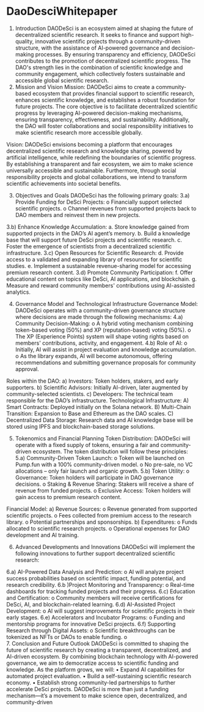 # DaoDesciWhitepaper


1.	Introduction
DAODeSci is an ecosystem aimed at shaping the future of decentralized scientific research. It seeks to finance and support high-quality, innovative scientific projects through a community-driven structure, with the assistance of AI-powered governance and decision-making processes. By ensuring transparency and efficiency, DAODeSci contributes to the promotion of decentralized scientific progress. The DAO's strength lies in the combination of scientific knowledge and community engagement, which collectively fosters sustainable and accessible global scientific research.
2.	Mission and Vision
Mission:
DAODeSci aims to create a community-based ecosystem that provides financial support to scientific research, enhances scientific knowledge, and establishes a robust foundation for future projects. The core objective is to facilitate decentralized scientific progress by leveraging AI-powered decision-making mechanisms, ensuring transparency, effectiveness, and sustainability. Additionally, the DAO will foster collaborations and social responsibility initiatives to make scientific research more accessible globally.

Vision:
DAODeSci envisions becoming a platform that encourages decentralized scientific research and knowledge sharing, powered by artificial intelligence, while redefining the boundaries of scientific progress. By establishing a transparent and fair ecosystem, we aim to make science universally accessible and sustainable. Furthermore, through social responsibility projects and global collaborations, we intend to transform scientific achievements into societal benefits.

3.	Objectives and Goals
DAODeSci has the following primary goals:
3.a) Provide Funding for DeSci Projects:
o	Financially support selected scientific projects.
o	Channel revenues from supported projects back to DAO members and reinvest them in new projects.

3.b) Enhance Knowledge Accumulation:
a.	Store knowledge gained from supported projects in the DAO’s AI agent’s memory.
b.	Build a knowledge base that will support future DeSci projects and scientific research.
c.	Foster the emergence of scientists from a decentralized scientific  infrastructure.
   3.c) Open Resources for Scientific Research:
d.	Provide access to a validated and expanding library of resources for scientific studies.
e.	Implement a sustainable revenue-sharing model for accessing premium research content.
   3.d) Promote Community Participation:
f.	Offer educational content on topics like DeSci, AI applications, and blockchain.
g.	Measure and reward community members' contributions using AI-assisted analytics.

4. Governance Model and Technological Infrastructure
Governance Model:
DAODeSci operates with a community-driven governance structure where decisions are made through the following mechanisms:
4.a) Community Decision-Making:
o	A hybrid voting mechanism combining token-based voting (50%) and XP (reputation-based) voting (50%).
o	The XP (Experience Points) system will shape voting rights based on members' contributions, activity, and engagement.
4.b) Role of AI:
o	Initially, AI will assist in project evaluation and knowledge accumulation.
o	As the library expands, AI will become autonomous, offering recommendations and submitting governance proposals for community approval.

Roles within the DAO:
a)	Investors: Token holders, stakers, and early supporters.
b)	Scientific Advisors: Initially AI-driven, later augmented by community-selected scientists.
c)	Developers: The technical team responsible for the DAO’s infrastructure.
Technological Infrastructure:
A)	Smart Contracts: Deployed initially on the Solana network.
B)	Multi-Chain Transition: Expansion to Base and Ethereum as the DAO scales.
C)	Decentralized Data Storage: Research data and AI knowledge base will be stored using IPFS and blockchain-based storage solutions.

5. Tokenomics and Financial Planning
Token Distribution:
DAODeSci will operate with a fixed supply of tokens, ensuring a fair and community-driven ecosystem. The token distribution will follow these principles:
5.a) Community-Driven Token Launch:
o	Token will be launched on Pump.fun with a 100% community-driven model.
o	No pre-sale, no VC allocations – only fair launch and organic growth.
5.b) Token Utility:
o	Governance: Token holders will participate in DAO governance decisions.
o	Staking & Revenue Sharing: Stakers will receive a share of revenue from funded projects.
o	Exclusive Access: Token holders will gain access to premium research content.

Financial Model:
a)	Revenue Sources:
o	Revenue generated from supported scientific projects.
o	Fees collected from premium access to the research library.
o	Potential partnerships and sponsorships.
b)	Expenditures:
o	Funds allocated to scientific research projects.
o	Operational expenses for DAO development and AI training.

6. Advanced Developments and Innovations
DAODeSci will implement the following innovations to further support decentralized scientific research:


6.a) AI-Powered Data Analysis and Prediction:
o	AI will analyze project success probabilities based on scientific impact, funding potential, and research credibility.
6.b )Project Monitoring and Transparency:
o	Real-time dashboards for tracking funded projects and their progress.
6.c) Education and Certification:
o	Community members will receive certifications for DeSci, AI, and blockchain-related learning.
6.d) AI-Assisted Project Development:
o	AI will suggest improvements for scientific projects in their early stages.
6.e) Accelerators and Incubator Programs:
o	Funding and mentorship programs for innovative DeSci projects.
6.f) Supporting Research through Digital Assets:
o	Scientific breakthroughs can be tokenized as NFTs or DAOs to enable funding.
o	
7. Conclusion and Future Outlook
DAODeSci is committed to shaping the future of scientific research by creating a transparent, decentralized, and AI-driven ecosystem. By combining blockchain technology with AI-powered governance, we aim to democratize access to scientific funding and knowledge.
As the platform grows, we will:
•	Expand AI capabilities for automated project evaluation.
•	Build a self-sustaining scientific research economy.
•	Establish strong community-led partnerships to further accelerate DeSci projects.
DAODeSci is more than just a funding mechanism—it’s a movement to make science open, decentralized, and community-driven

